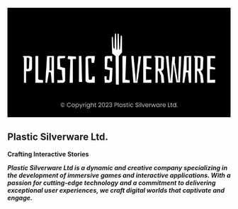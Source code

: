 ![cover image](https://github.com/PlasticSilverware/.github/blob/main/cover.png?raw=true)

## Plastic Silverware Ltd.
**Crafting Interactive Stories**

***Plastic Silverware Ltd is a dynamic and creative company specializing in the development of immersive games and interactive applications. With a passion for cutting-edge technology and a commitment to delivering exceptional user experiences, we craft digital worlds that captivate and engage.***
